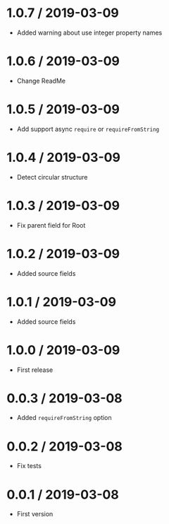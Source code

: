 1.0.7 / 2019-03-09
===================

  * Added warning about use integer property names
  
1.0.6 / 2019-03-09
===================

  * Change ReadMe
  
1.0.5 / 2019-03-09
===================

  * Add support async `require` or `requireFromString`
  
1.0.4 / 2019-03-09
===================

  * Detect circular structure
  
1.0.3 / 2019-03-09
===================

  * Fix parent field for Root
  
1.0.2 / 2019-03-09
===================

  * Added source fields
  
1.0.1 / 2019-03-09
===================

  * Added source fields
  
1.0.0 / 2019-03-09
===================

  * First release
  
0.0.3 / 2019-03-08
===================

  * Added `requireFromString` option
  
0.0.2 / 2019-03-08
===================

  * Fix tests
  
0.0.1 / 2019-03-08
===================

  * First version
